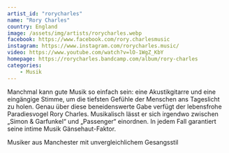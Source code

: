 ```yaml
---
artist_id: "rorycharles"
name: "Rory Charles"
country: England
image: /assets/img/artists/rorycharles.webp
facebook: https://www.facebook.com/rory.charlesmusic
instagram: https://www.instagram.com/rorycharles.music/
video: https://www.youtube.com/watch?v=lO-1WgZ_KbY
homepage: https://rorycharles.bandcamp.com/album/rory-charles
categories:
    - Musik
---
```

Manchmal kann gute Musik so einfach sein: eine Akustikgitarre und eine eingängige Stimme, um die tiefsten Gefühle der Menschen ans Tageslicht zu holen. Genau über diese beneidenswerte Gabe verfügt der lebensfrohe Paradiesvogel Rory Charles. Musikalisch lässt er sich irgendwo zwischen „Simon & Garfunkel“ und „Passenger“ einordnen. In jedem Fall garantiert seine intime Musik Gänsehaut-Faktor.

Musiker aus Manchester mit unvergleichlichem Gesangsstil